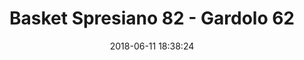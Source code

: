 ---
title: Basket Spresiano 82 - Gardolo 62
date: 2018-06-11 18:38:24
squadra-a: Spresiano Basket
punteggio-a: 62
squadra-b: Bc Gardolo
punteggio-b: 82
partite/squadra: serie-d-17-18
luogo: Centro Sportivo Trento Nord
categoria: serie d
---